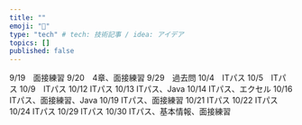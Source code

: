 ```yaml
---
title: ""
emoji: "📝"
type: "tech" # tech: 技術記事 / idea: アイデア
topics: []
published: false
---
```

9/19　面接練習
9/20　4章、面接練習
9/29　過去問
10/4　ITパス
10/5　ITパス
10/9　ITパス
10/12 ITパス
10/13 ITパス、Java
10/14 ITパス、エクセル
10/16 ITパス、面接練習、Java
10/19 ITパス、面接練習
10/21 ITパス
10/22 ITパス
10/24 ITパス
10/29 ITパス
10/30 ITパス、基本情報、面接練習